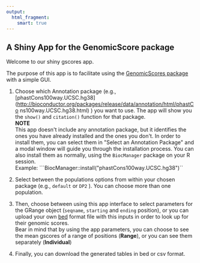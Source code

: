 ```yaml
---
output: 
  html_fragment:
    smart: true
---
```


## A Shiny App for the GenomicScore package

Welcome to our shiny gscores app.

The purpose of this app is to facilitate using the [GenomicScores package](https://bioconductor.org/packages/release/bioc/vignettes/GenomicScores/inst/doc/GenomicScores.html) with a simple GUI.

1. Choose which Annotation package (e.g.,
  [phastCons100way.UCSC.hg38](http://bioconductor.org/packages/release/data/annotation/html/phastCo   ns100way.UCSC.hg38.html) ) you want to use. The app will show you the `show()` and `citation()`    function for that package.  
  **NOTE**  
  This app doesn't include any annotation package, but it identifies the ones you have already       installed and the ones you don't. In order to install them, you can select them in "Select an      Annotation Package" and a modal window will guide you through the installation process. You can    also install them as normally, using the `BiocManager` package on your R session.  
  Example:
  ```BiocManager::install("phastCons100way.UCSC.hg38")``
  
2. Select between the populations options from within your chosen package (e.g., `default` or `DP2`   ). You can choose more than one population.

3. Then, choose between using this app interface to select parameters for the GRange object           (`seqname`, `starting` and `ending` position), or you can upload your own                          [bed](https://genome.ucsc.edu/FAQ/FAQformat#format1) format file with this inputs in order to      look up for their genomic scores.  
   Bear in mind that by using the app parameters, you can choose to see the mean gscores of a range    of positions (**Range**), or you can see them separately (**Individual**)

4. Finally, you can download the generated tables in bed or csv format.
